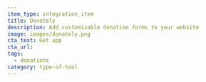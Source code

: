 ```yaml
---
item_type: integration_item
title: Donately
description: Add customizable donation forms to your website
image: images/donately.png
cta_text: Get app
cta_url:
tags:
  - donations
category: type-of-tool
---
```

